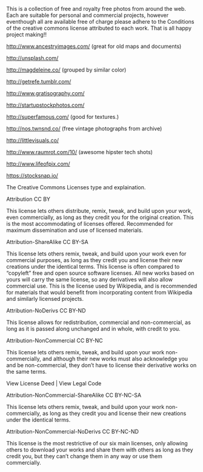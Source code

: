 This is a collection of free and royalty free photos from around the web. Each are suitable for personal and commercial projects, however eventhough all are available free of charge please adhere to the Conditions of the creative commons license attributed to each work. That is all happy project making!!



http://www.ancestryimages.com/ (great for old maps and documents)

http://unsplash.com/

http://magdeleine.co/ (grouped by similar color)

http://getrefe.tumblr.com/

http://www.gratisography.com/

http://startupstockphotos.com/ 

http://superfamous.com/ (good for textures.)

http://nos.twnsnd.co/ (free vintage photographs from archive)

http://littlevisuals.co/

http://www.raumrot.com/10/ (awesome hipster tech shots)

http://www.lifeofpix.com/

https://stocksnap.io/

The Creative Commons Licenses type and explaination.

Attribution 
CC BY

This license lets others distribute, remix, tweak, and build upon your work, even commercially, as long as they credit you for the original creation. This is the most accommodating of licenses offered. Recommended for maximum dissemination and use of licensed materials.



Attribution-ShareAlike 
CC BY-SA

This license lets others remix, tweak, and build upon your work even for commercial purposes, as long as they credit you and license their new creations under the identical terms. This license is often compared to “copyleft” free and open source software licenses. All new works based on yours will carry the same license, so any derivatives will also allow commercial use. This is the license used by Wikipedia, and is recommended for materials that would benefit from incorporating content from Wikipedia and similarly licensed projects.




Attribution-NoDerivs 
CC BY-ND

This license allows for redistribution, commercial and non-commercial, as long as it is passed along unchanged and in whole, with credit to you.




Attribution-NonCommercial 
CC BY-NC

This license lets others remix, tweak, and build upon your work non-commercially, and although their new works must also acknowledge you and be non-commercial, they don’t have to license their derivative works on the same terms.

View License Deed | View Legal Code


Attribution-NonCommercial-ShareAlike 
CC BY-NC-SA

This license lets others remix, tweak, and build upon your work non-commercially, as long as they credit you and license their new creations under the identical terms.




Attribution-NonCommercial-NoDerivs 
CC BY-NC-ND

This license is the most restrictive of our six main licenses, only allowing others to download your works and share them with others as long as they credit you, but they can’t change them in any way or use them commercially.







